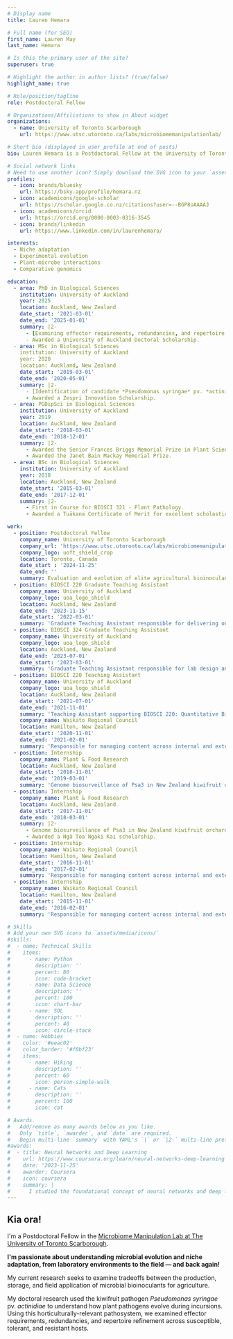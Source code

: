 ```yaml
---
# Display name
title: Lauren Hemara

# Full name (for SEO)
first_name: Lauren May
last_name: Hemara

# Is this the primary user of the site?
superuser: true

# Highlight the author in author lists? (true/false)
highlight_name: true

# Role/position/tagline
role: Postdoctoral Fellow

# Organizations/Affiliations to show in About widget
organizations:
  - name: University of Toronto Scarborough
    url: https://www.utsc.utoronto.ca/labs/microbiomemanipulationlab/

# Short bio (displayed in user profile at end of posts)
bio: Lauren Hemara is a Postdoctoral Fellow at the University of Toronto Scarborough.

# Social network links
# Need to use another icon? Simply download the SVG icon to your `assets/media/icons/` folder.
profiles:
  - icon: brands/bluesky
    url: https://bsky.app/profile/hemara.nz
  - icon: academicons/google-scholar
    url: https://scholar.google.co.nz/citations?user=--BGP8oAAAAJ
  - icon: academicons/orcid
    url: https://orcid.org/0000-0003-0316-3545
  - icon: brands/linkedin
    url: https://www.linkedin.com/in/laurenhemara/

interests:
  - Niche adaptation
  - Experimental evolution
  - Plant-microbe interactions
  - Comparative genomics

education:
  - area: PhD in Biological Sciences
    institution: University of Auckland
    year: 2025
    location: Auckland, New Zealand
    date_start: '2021-03-01'
    date_end: '2025-01-01'
    summary: |2-
      - [Examining effector requirements, redundancies, and repertoire refinement in the emergent kiwifruit pathogen *Pseudomonas syringae* pv. *actinidiae*](https://researchspace.auckland.ac.nz/items/409ac923-e000-4531-86e8-eccafdd20814).
      - Awarded a University of Auckland Doctoral Scholarship.   
  - area: MSc in Biological Sciences
    institution: University of Auckland
    year: 2020
    location: Auckland, New Zealand
    date_start: '2019-03-01'
    date_end: '2020-05-01'
    summary: |2-
      - [Identification of candidate *Pseudomonas syringae* pv. *actinidiae* effectors that trigger resistance in *Actinidia arguta*](https://researchspace.auckland.ac.nz/items/7d7707d0-5333-43c1-9134-2f3ca9208b80).
      - Awarded a Zespri Innovation Scholarship.
  - area: PGDipSci in Biological Sciences
    institution: University of Auckland
    year: 2019
    location: Auckland, New Zealand
    date_start: '2018-03-01'
    date_end: '2018-12-01'  
    summary: |2-
      - Awarded the Senior Frances Briggs Memorial Prize in Plant Sciences.
      - Awarded the Janet Bain Mackay Memorial Prize.
  - area: BSc in Biological Sciences
    institution: University of Auckland
    year: 2018
    location: Auckland, New Zealand
    date_start: '2015-03-01'
    date_end: '2017-12-01' 
    summary: |2-
      - First in Course for BIOSCI 321 - Plant Pathology.
      - Awarded a Tuākana Certificate of Merit for excellent scholastic achievement in STATS 201.

work:
  - position: Postdoctoral Fellow
    company_name: University of Toronto Scarborough
    company_url: 'https://www.utsc.utoronto.ca/labs/microbiomemanipulationlab/'
    company_logo: uoft_shield_crop
    location: Toronto, Canada
    date_start : '2024-11-25'
    date_end: ''
    summary: Evaluation and evolution of elite agricultural bioinoculants across production landscapes, as part of the [Genome Canada-funded BENEFIT project](https://www.queensu.ca/microbes-for-agriculture/).
  - position: BIOSCI 220 Graduate Teaching Assistant
    company_name: University of Auckland
    company_logo: uoa_logo_shield
    location: Auckland, New Zealand
    date_end: '2023-11-15'
    date_start: '2022-03-01'
    summary: 'Graduate Teaching Assistant responsible for delivering online and in-person labs for BIOSCI 220: Quantitative Biology (4 semesters).'
  - position: BIOSCI 324 Graduate Teaching Assistant
    company_name: University of Auckland
    company_logo: uoa_logo_shield
    location: Auckland, New Zealand
    date_end: '2023-07-01'
    date_start: '2023-03-01'
    summary: 'Graduate Teaching Assistant responsible for lab design and delivery for BIOSCI 324: Plant Pathology and Symbiosis (1 semester).'
  - position: BIOSCI 220 Teaching Assistant
    company_name: University of Auckland
    company_logo: uoa_logo_shield
    location: Auckland, New Zealand
    date_start: '2021-07-01'
    date_end: '2021-11-01'
    summary: 'Teaching Assistant supporting BIOSCI 220: Quantitative Biology labs (1 semester).'
    company_name: Waikato Regional Council
    location: Hamilton, New Zealand
    date_start: '2020-11-01'
    date_end: '2021-02-01'
    summary: 'Responsible for managing content across internal and external websites, including the launch of the [environmental data hub](https://www.waikatoregion.govt.nz/environment/envirohub/).'
  - position: Internship
    company_name: Plant & Food Research
    location: Auckland, New Zealand
    date_start: '2018-11-01'
    date_end: '2019-03-01'
    summary: 'Genome biosurveillance of Psa3 in New Zealand kiwifruit orchards.'
  - position: Internship
    company_name: Plant & Food Research
    location: Auckland, New Zealand
    date_start: '2017-11-01'
    date_end: '2018-03-01'
    summary: |2-
      - Genome biosurveillance of Psa3 in New Zealand kiwifruit orchards.
      - Awarded a Ngā Toa Ngaki Kai scholarship.
  - position: Internship
    company_name: Waikato Regional Council
    location: Hamilton, New Zealand
    date_start: '2016-11-01'
    date_end: '2017-02-01'
    summary: 'Responsible for managing content across internal and external websites, including the migration of the flagship [Waikato Regional Council](https://www.waikatoregion.govt.nz/) and [Envirolink](https://www.envirolink.govt.nz/) websites to a new content management system.'
  - position: Internship
    company_name: Waikato Regional Council
    location: Hamilton, New Zealand
    date_start: '2015-11-01'
    date_end: '2016-02-01'
    summary: 'Responsible for managing content across internal and external websites.'

# Skills
# Add your own SVG icons to `assets/media/icons/`
#skills:
#  - name: Technical Skills
#    items:
#      - name: Python
#        description: ''
#        percent: 80
#        icon: code-bracket
#      - name: Data Science
#        description: ''
#        percent: 100
#        icon: chart-bar
#      - name: SQL
#        description: ''
#        percent: 40
#        icon: circle-stack
#  - name: Hobbies
#    color: '#eeac02'
#    color_border: '#f0bf23'
#    items:
#      - name: Hiking
#        description: ''
#        percent: 60
#        icon: person-simple-walk
#      - name: Cats
#        description: ''
#        percent: 100
#        icon: cat

# Awards.
#   Add/remove as many awards below as you like.
#   Only `title`, `awarder`, and `date` are required.
#   Begin multi-line `summary` with YAML's `|` or `|2-` multi-line prefix and indent 2 spaces below.
#awards:
#  - title: Neural Networks and Deep Learning
#    url: https://www.coursera.org/learn/neural-networks-deep-learning
#    date: '2023-11-25'
#    awarder: Coursera
#    icon: coursera
#    summary: |
#      I studied the foundational concept of neural networks and deep learning. By the end, I was familiar with the significant technological trends driving the rise of deep learning; build, train, and apply fully connected deep neural networks; implement efficient (vectorized) neural networks; identify key parameters in a neural network’s architecture; and apply deep learning to your own applications.
---
```


## Kia ora!

I'm a Postdoctoral Fellow in the [Microbiome Manipulation Lab at The University of Toronto Scarborough](https://www.utsc.utoronto.ca/labs/microbiomemanipulationlab/).

 **I'm passionate about understanding microbial evolution and niche adaptation, from laboratory environments to the field — and back again!**

 My current research seeks to examine tradeoffs between the production, storage, and field application of microbial bioinoculants for agriculture. 
 
 My doctoral research used the kiwifruit pathogen *Pseudomonas syringae* pv. *actinidiae* to understand how plant pathogens evolve during incursions. Using this horticulturally-relevant pathosystem, we examined effector requirements, redundancies, and repertoire refinement across susceptible, tolerant, and resistant hosts.